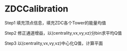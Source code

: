 # ZDCCalibration

Step1 填充顶点信息，填充ZDC各个Tower的能量均值

Step2 修正通道增益，以(centrality,vx,vy,vz)分bin求平均Q值

Step3 以(centrality,vx,vy,vz)中心化Q值，计算平面
